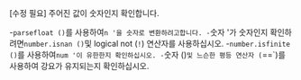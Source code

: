 [수정 필요]
주어진 값이 숫자인지 확인합니다.

-`parsefloat ()`를 사용하여`n '을 숫자로 변환하려고합니다.
-`숫자 '가 숫자인지 확인하려면`number.isnan ()`및 logical not (`!`) 연산자를 사용하십시오.
-`number.isfinite ()`를 사용하여`num '이 유한한지 확인하십시오.
-`숫자 ()`및 느슨한 평등 연산자 (`==`)를 사용하여 강요가 유지되는지 확인하십시오.